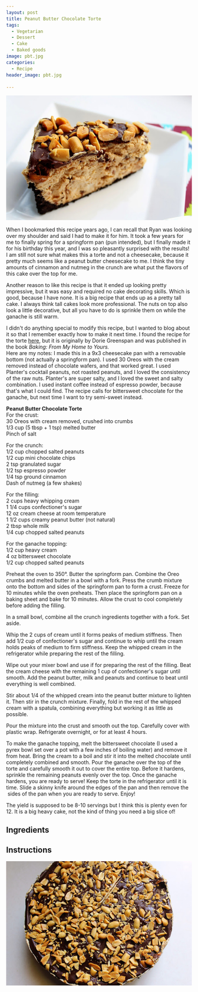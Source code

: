 ```yaml
---
layout: post
title: Peanut Butter Chocolate Torte
tags:
  - Vegetarian
  - Dessert
  - Cake
  - Baked goods
image: pbt.jpg
categories:
  - Recipe
header_image: pbt.jpg

---
```


![Image of Peanut Butter Chocolate Torte.](/upload/pbt.jpg)

When I bookmarked this recipe years ago, I can recall that Ryan was looking over my shoulder and said I had to make it for him. It took a few years for me to finally spring for a springform pan (pun intended), but I finally made it for his birthday this year, and I was so pleasantly surprised with the results! I am still not sure what makes this a torte and not a cheesecake, because it pretty much seems like a peanut butter cheesecake to me. I think the tiny amounts of cinnamon and nutmeg in the crunch are what put the flavors of this cake over the top for me.  
  
Another reason to like this recipe is that it ended up looking pretty impressive, but it was easy and required no cake decorating skills. Which is good, because I have none. It is a big recipe that ends up as a pretty tall cake. I always think tall cakes look more professional. The nuts on top also look a little decorative, but all you have to do is sprinkle them on while the ganache is still warm.  
  
I didn't do anything special to modify this recipe, but I wanted to blog about it so that I remember exactly how to make it next time. I found the recipe for the torte [here](http://oneperfectbite.blogspot.com/2011/01/chocolate-peanut-butter-torte.html), but it is originally by Dorie Greenspan and was published in the book _Baking: From My Home to Yours._  
Here are my notes: I made this in a 9x3 cheesecake pan with a removable bottom (not actually a springform pan). I used 30 Oreos with the cream removed instead of chocolate wafers, and that worked great. I used Planter's cocktail peanuts, not roasted peanuts, and I loved the consistency of the raw nuts. Planter's are super salty, and I loved the sweet and salty combination. I used instant coffee instead of espresso powder, because that's what I could find. The recipe calls for bittersweet chocolate for the ganache, but next time I want to try semi-sweet instead.  
  
**Peanut Butter Chocolate Torte**  
For the crust:  
30 Oreos with cream removed, crushed into crumbs  
1/3 cup (5 tbsp + 1 tsp) melted butter  
Pinch of salt  
  
For the crunch:  
1/2 cup chopped salted peanuts  
1/2 cup mini chocolate chips  
2 tsp granulated sugar  
1/2 tsp espresso powder  
1/4 tsp ground cinnamon  
Dash of nutmeg (a few shakes)  
  
For the filling:  
2 cups heavy whipping cream  
1 1/4 cups confectioner's sugar  
12 oz cream cheese at room temperature  
1 1/2 cups creamy peanut butter (not natural)  
2 tbsp whole milk  
1/4 cup chopped salted peanuts  
  
For the ganache topping:  
1/2 cup heavy cream  
4 oz bittersweet chocolate  
1/2 cup chopped salted peanuts  
  
Preheat the oven to 350°. Butter the springform pan. Combine the Oreo crumbs and melted butter in a bowl with a fork. Press the crumb mixture onto the bottom and sides of the springform pan to form a crust. Freeze for 10 minutes while the oven preheats. Then place the springform pan on a baking sheet and bake for 10 minutes. Allow the crust to cool completely before adding the filling.  
  
In a small bowl, combine all the crunch ingredients together with a fork. Set aside.  
  
Whip the 2 cups of cream until it forms peaks of medium stiffness. Then add 1/2 cup of confectioner's sugar and continue to whip until the cream holds peaks of medium to firm stiffness. Keep the whipped cream in the refrigerator while preparing the rest of the filling.  
  
Wipe out your mixer bowl and use if for preparing the rest of the filling. Beat the cream cheese with the remaining 1 cup of confectioner's sugar until smooth. Add the peanut butter, milk and peanuts and continue to beat until everything is well combined.  
  
Stir about 1/4 of the whipped cream into the peanut butter mixture to lighten it. Then stir in the crunch mixture. Finally, fold in the rest of the whipped cream with a spatula, combining everything but working it as little as possible.  
  
Pour the mixture into the crust and smooth out the top. Carefully cover with plastic wrap. Refrigerate overnight, or for at least 4 hours.  
  
To make the ganache topping, melt the bittersweet chocolate (I used a pyrex bowl set over a pot with a few inches of boiling water) and remove it from heat. Bring the cream to a boil and stir it into the melted chocolate until completely combined and smooth. Pour the ganache over the top of the torte and carefully smooth it out to cover the entire top. Before it hardens, sprinkle the remaining peanuts evenly over the top. Once the ganache hardens, you are ready to serve! Keep the torte in the refrigerator until it is time. Slide a skinny knife around the edges of the pan and then remove the  sides of the pan when you are ready to serve. Enjoy!  
  
The yield is supposed to be 8-10 servings but I think this is plenty even for 12. It is a big heavy cake, not the kind of thing you need a big slice of!

## Ingredients



## Instructions







![Image of Peanut Butter Chocolate Torte.](/upload/pbt2.jpg)